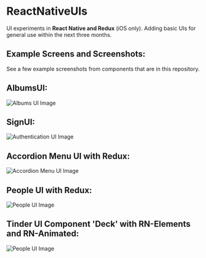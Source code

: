 # ReactNativeUIs

UI experiments in **React Native and Redux** (iOS only). Adding basic UIs for general use within the next three months.




Example Screens and Screenshots:
-------------
See a few example screenshots from components that are in this repository.


AlbumsUI:
-------------
![Albums UI Image](https://i.imgur.com/enby829l.png)


SignUI:
-------------
![Authentication UI Image](https://i.imgur.com/6iNcUf3l.png)


Accordion Menu UI with Redux:
-------------
![Accordion Menu UI Image](https://i.imgur.com/JMonw6ul.png)


People UI with Redux:
-------------
![People UI Image](https://i.imgur.com/rJl2ZK8.gif)


Tinder UI Component 'Deck' with RN-Elements and RN-Animated:
-------------
![People UI Image](https://i.imgur.com/ERWORE8.gif)
